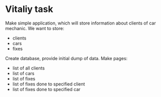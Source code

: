 # Vitaliy task

Make simple application, which will store information about clients of car mechanic. We want to store:

- clients
- cars
- fixes

Create database, provide initial dump of data.
Make pages:

 - list of all clients
 - list of cars
 - list of fixes
 - list of fixes done to specified client
 - list of fixes done to specified car
